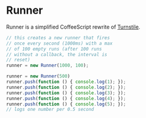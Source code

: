 # Runner

Runner is a simplified CoffeeScript rewrite of [Turnstile](https://github.com/calebrash/turnstile).

```javascript
// this creates a new runner that fires
// once every second (1000ms) with a max
// of 100 empty runs (after 100 runs 
// without a callback, the interval is 
// reset)
runner = new Runner(1000, 100);
```
```javascript
runner = new Runner(500)
runner.push(function () { console.log(1); });
runner.push(function () { console.log(2); });
runner.push(function () { console.log(3); });
runner.push(function () { console.log(4); });
runner.push(function () { console.log(5); });
// logs one number per 0.5 second
```

